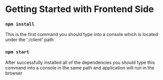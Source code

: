# Getting Started with Frontend Side

### `npm install`
This is the first command you should type into a console which is located under the './client' path 


### `npm start`
After successfully installed all of the dependencies you should type this command into a console in the same path and application will run in the browser

